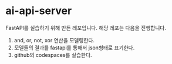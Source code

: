 # ai-api-server

FastAPI를 실습하기 위해 만든 레포입니다.
해당 레포는 다음을 진행합니다.

1. and, or, not, xor 연산을 모델링한다.
2. 모델들의 결과를 fastapi를 통해서 json형태로 표기한다.
3. github의 codespaces를 실습한다.

